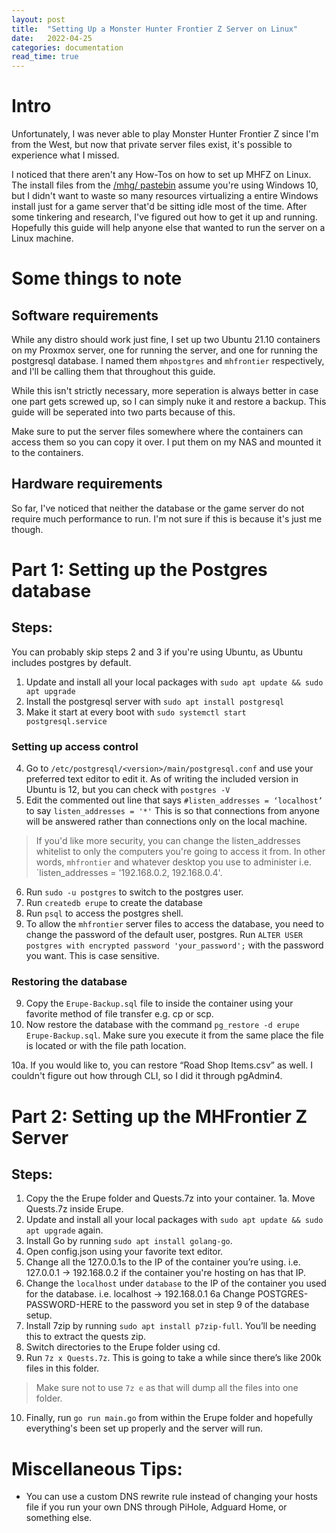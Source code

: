 ```yaml
---
layout: post
title:  "Setting Up a Monster Hunter Frontier Z Server on Linux"
date:   2022-04-25
categories: documentation
read_time: true
---
```


# Intro

Unfortunately, I was never able to play Monster Hunter Frontier Z since I'm from the West, but now that private server files exist, it's possible to experience what I missed.

I noticed that there aren't any How-Tos on how to set up MHFZ on Linux. The install files from the [/mhg/ pastebin](https://pastebin.com/QqAwZSTC) assume you're using Windows 10, but I didn't want to waste so many resources virtualizing a entire Windows install just for a game server that'd be sitting idle most of the time. After some tinkering and research, I've figured out how to get it up and running. Hopefully this guide will help anyone else that wanted to run the server on a Linux machine.

# Some things to note

## Software requirements

While any distro should work just fine, I set up two Ubuntu 21.10 containers on my Proxmox server, one for running the server, and one for running the postgresql database. I named them `mhpostgres` and `mhfrontier` respectively, and I'll be calling them that throughout this guide.

While this isn't strictly necessary, more seperation is always better in case one part gets screwed up, so I can simply nuke it and restore a backup. This guide will be seperated into two parts because of this.

Make sure to put the server files somewhere where the containers can access them so you can copy it over. I put them on my NAS and mounted it to the containers. 

## Hardware requirements

So far, I've noticed that neither the database or the game server do not require much performance to run. I'm not sure if this is because it's just me though.

# Part 1: Setting up the Postgres database

## Steps:

You can probably skip steps 2 and 3 if you're using Ubuntu, as Ubuntu includes postgres by default.
1. Update and install all your local packages with `sudo apt update && sudo apt upgrade`
2. Install the postgresql server with `sudo apt install postgresql`
3. Make it start at every boot with `sudo systemctl start postgresql.service`

### Setting up access control

4. Go to `/etc/postgresql/<version>/main/postgresql.conf` and use your preferred text editor to edit it. As of writing the included version in Ubuntu is 12, but you can check with `postgres -V`
5. Edit the commented out line that says `#listen_addresses = ‘localhost’` to say  `listen_addresses = '*'`
This is so that connections from anyone will be answered rather than connections only on the local machine.

> If you'd like more security, you can change the listen_addresses whitelist to only the computers you're going to access it from. In other words, `mhfrontier` and whatever desktop you use to administer i.e. `listen_addresses = '192.168.0.2, 192.168.0.4'.

6. Run `sudo -u postgres` to switch to the postgres user.
7. Run `createdb erupe` to create the database
8. Run `psql` to access the postgres shell.
9. To allow the `mhfrontier` server files to access the database, you need to change the password of the default user, postgres. Run `ALTER USER postgres with encrypted password 'your_password';` with the password you want. This is case sensitive.

### Restoring the database

9. Copy the `Erupe-Backup.sql` file to inside the container using your favorite method of file transfer e.g. cp or scp.
10. Now restore the database with the command `pg_restore -d erupe Erupe-Backup.sql`. Make sure you execute it from the same place the file is located or with the file path location.

10a. If you would like to, you can restore “Road Shop Items.csv” as well. I couldn't figure out how through CLI, so I did it through pgAdmin4.

# Part 2: Setting up the MHFrontier Z Server

## Steps:
1. Copy the the Erupe folder and Quests.7z into your container. 
1a. Move Quests.7z inside Erupe.
2. Update and install all your local packages with `sudo apt update && sudo apt upgrade` again.
3. Install Go by running `sudo apt install golang-go`.
4. Open config.json using your favorite text editor.
5. Change all the 127.0.0.1s to the IP of the container you’re using. i.e. 127.0.0.1 -> 192.168.0.2 if the container you're hosting on has that IP.
6. Change the `localhost` under `database` to the IP of the container you used for the database. i.e. localhost -> 192.168.0.1
6a Change POSTGRES-PASSWORD-HERE to the password you set in step 9 of the database setup.
7. Install 7zip by running `sudo apt install p7zip-full`. You’ll be needing this to extract the quests zip.
8. Switch directories to the Erupe folder using cd.
9. Run `7z x Quests.7z`. This is going to take a while since there’s like 200k files in this folder.
> Make sure not to use `7z e` as that will dump all the files into one folder.

10. Finally, run `go run main.go` from within the Erupe folder and hopefully everything's been set up properly and the server will run.

# Miscellaneous Tips:
* You can use a custom DNS rewrite rule instead of changing your hosts file if you run your own DNS through PiHole, Adguard Home, or something else.